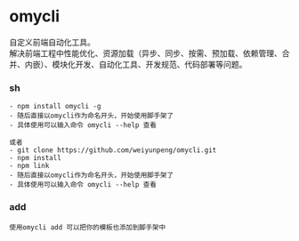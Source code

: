 # omycli

自定义前端自动化工具。  
解决前端工程中性能优化、资源加载（异步、同步、按需、预加载、依赖管理、合并、内嵌）、模块化开发、自动化工具、开发规范、代码部署等问题。

### sh

```
- npm install omycli -g
- 随后直接以omycli作为命名开头，开始使用脚手架了
- 具体使用可以输入命令 omycli --help 查看

或者
- git clone https://github.com/weiyunpeng/omycli.git
- npm install
- npm link
- 随后直接以omycli作为命名开头，开始使用脚手架了
- 具体使用可以输入命令 omycli --help 查看
```

### add

```
使用omycli add 可以把你的模板也添加到脚手架中
```
